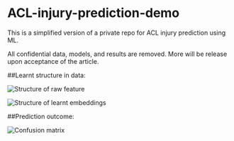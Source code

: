 # ACL-injury-prediction-demo

This is a simplified version of a private repo for ACL injury prediction using ML. 

All confidential data, models, and results are removed.
More will be release upon acceptance of the article.

##Learnt structure in data:

![Structure of raw feature](https://github.com/HowardKao-1130/ACL-injury-prediction-demo/AutoGluon_Figures/umap_projection_raw.png)

![Structure of learnt embeddings](https://github.com/HowardKao-1130/ACL-injury-prediction-demo/AutoGluon_Figures/umap_projection_embedding.png)

##Prediction outcome:

![Confusion matrix](https://github.com/HowardKao-1130/ACL-injury-prediction-demo/AutoGluon_Figures/confusion_matrix.png)

